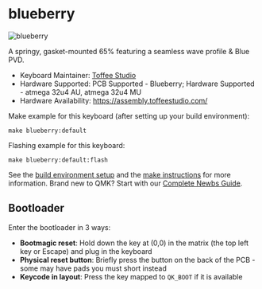 # blueberry

![blueberry]()

A springy, gasket-mounted 65% featuring a seamless wave profile & Blue PVD.

* Keyboard Maintainer: [Toffee Studio](https://github.com/ToffeeStudio)
* Hardware Supported: PCB Supported - Blueberry; Hardware Supported - atmega 32u4 AU, atmega 32u4 MU
* Hardware Availability: https://assembly.toffeestudio.com/

Make example for this keyboard (after setting up your build environment):

    make blueberry:default

Flashing example for this keyboard:

    make blueberry:default:flash

See the [build environment setup](https://docs.qmk.fm/#/getting_started_build_tools) and the [make instructions](https://docs.qmk.fm/#/getting_started_make_guide) for more information. Brand new to QMK? Start with our [Complete Newbs Guide](https://docs.qmk.fm/#/newbs).

## Bootloader

Enter the bootloader in 3 ways:

* **Bootmagic reset**: Hold down the key at (0,0) in the matrix (the top left key or Escape) and plug in the keyboard
* **Physical reset button**: Briefly press the button on the back of the PCB - some may have pads you must short instead
* **Keycode in layout**: Press the key mapped to `QK_BOOT` if it is available
